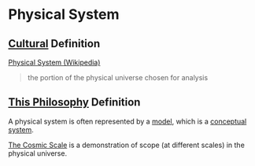 # Physical System

## [Cultural](./culture.md) Definition

<a href="http://en.wikipedia.org/wiki/Physical_system" target="_blank">Physical System (Wikipedia)</a>

> the portion of the physical universe chosen for analysis

## [This Philosophy](./this-philosophy.md) Definition

A physical system is often represented by a [model](./model.md), which is a [conceptual system](./conceptual-system.md).

<a href="http://cosmicscale.appspot.com/index.html" target="_blank">
The Cosmic Scale</a> is a demonstration of scope (at different scales) in the physical universe.
